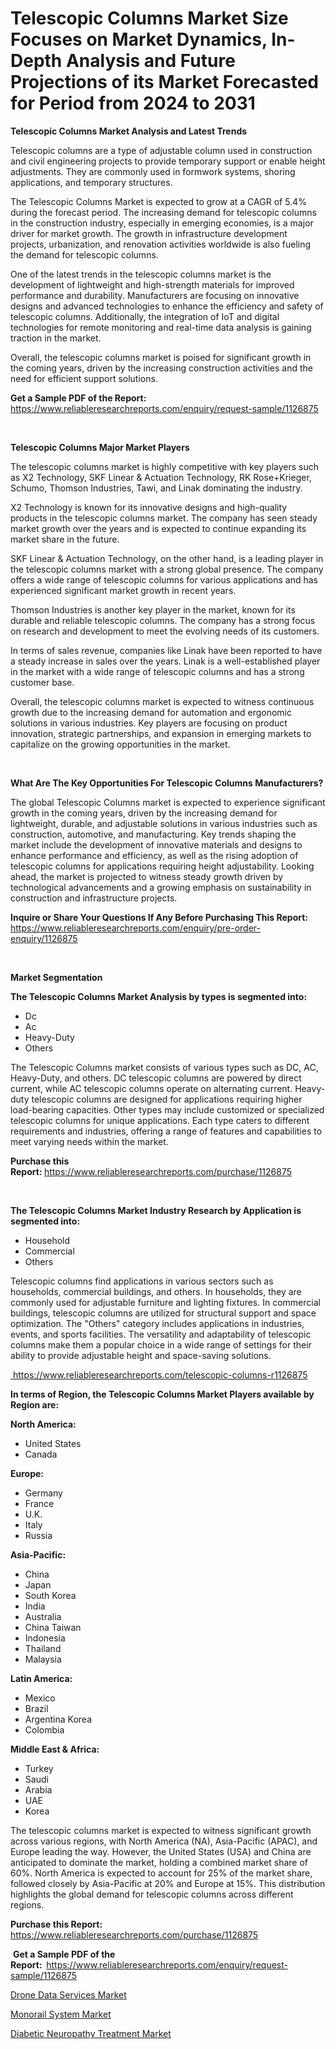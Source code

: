 <p><h1>Telescopic Columns Market Size Focuses on Market Dynamics, In-Depth Analysis and Future Projections of its Market Forecasted for Period from 2024 to 2031</h1></p><p><strong>Telescopic Columns Market Analysis and Latest Trends</strong></p>
<p><p>Telescopic columns are a type of adjustable column used in construction and civil engineering projects to provide temporary support or enable height adjustments. They are commonly used in formwork systems, shoring applications, and temporary structures.</p><p>The Telescopic Columns Market is expected to grow at a CAGR of 5.4% during the forecast period. The increasing demand for telescopic columns in the construction industry, especially in emerging economies, is a major driver for market growth. The growth in infrastructure development projects, urbanization, and renovation activities worldwide is also fueling the demand for telescopic columns.</p><p>One of the latest trends in the telescopic columns market is the development of lightweight and high-strength materials for improved performance and durability. Manufacturers are focusing on innovative designs and advanced technologies to enhance the efficiency and safety of telescopic columns. Additionally, the integration of IoT and digital technologies for remote monitoring and real-time data analysis is gaining traction in the market.</p><p>Overall, the telescopic columns market is poised for significant growth in the coming years, driven by the increasing construction activities and the need for efficient support solutions.</p></p>
<p><strong>Get a Sample PDF of the Report:&nbsp;</strong> <a href="https://www.reliableresearchreports.com/enquiry/request-sample/1126875">https://www.reliableresearchreports.com/enquiry/request-sample/1126875</a></p>
<p>&nbsp;</p>
<p><strong>Telescopic Columns Major Market Players</strong></p>
<p><p>The telescopic columns market is highly competitive with key players such as X2 Technology, SKF Linear & Actuation Technology, RK Rose+Krieger, Schumo, Thomson Industries, Tawi, and Linak dominating the industry. </p><p>X2 Technology is known for its innovative designs and high-quality products in the telescopic columns market. The company has seen steady market growth over the years and is expected to continue expanding its market share in the future. </p><p>SKF Linear & Actuation Technology, on the other hand, is a leading player in the telescopic columns market with a strong global presence. The company offers a wide range of telescopic columns for various applications and has experienced significant market growth in recent years.</p><p>Thomson Industries is another key player in the market, known for its durable and reliable telescopic columns. The company has a strong focus on research and development to meet the evolving needs of its customers. </p><p>In terms of sales revenue, companies like Linak have been reported to have a steady increase in sales over the years. Linak is a well-established player in the market with a wide range of telescopic columns and has a strong customer base.</p><p>Overall, the telescopic columns market is expected to witness continuous growth due to the increasing demand for automation and ergonomic solutions in various industries. Key players are focusing on product innovation, strategic partnerships, and expansion in emerging markets to capitalize on the growing opportunities in the market.</p></p>
<p>&nbsp;</p>
<p><strong>What Are The Key Opportunities For Telescopic Columns Manufacturers?</strong></p>
<p><p>The global Telescopic Columns market is expected to experience significant growth in the coming years, driven by the increasing demand for lightweight, durable, and adjustable solutions in various industries such as construction, automotive, and manufacturing. Key trends shaping the market include the development of innovative materials and designs to enhance performance and efficiency, as well as the rising adoption of telescopic columns for applications requiring height adjustability. Looking ahead, the market is projected to witness steady growth driven by technological advancements and a growing emphasis on sustainability in construction and infrastructure projects.</p></p>
<p><strong>Inquire or Share Your Questions If Any Before Purchasing This Report:</strong> <a href="https://www.reliableresearchreports.com/enquiry/pre-order-enquiry/1126875">https://www.reliableresearchreports.com/enquiry/pre-order-enquiry/1126875</a></p>
<p>&nbsp;</p>
<p><strong>Market Segmentation</strong></p>
<p><strong>The Telescopic Columns Market Analysis by types is segmented into:</strong></p>
<p><ul><li>Dc</li><li>Ac</li><li>Heavy-Duty</li><li>Others</li></ul></p>
<p><p>The Telescopic Columns market consists of various types such as DC, AC, Heavy-Duty, and others. DC telescopic columns are powered by direct current, while AC telescopic columns operate on alternating current. Heavy-duty telescopic columns are designed for applications requiring higher load-bearing capacities. Other types may include customized or specialized telescopic columns for unique applications. Each type caters to different requirements and industries, offering a range of features and capabilities to meet varying needs within the market.</p></p>
<p><strong>Purchase this Report:&nbsp;</strong><a href="https://www.reliableresearchreports.com/purchase/1126875">https://www.reliableresearchreports.com/purchase/1126875</a></p>
<p>&nbsp;</p>
<p><strong>The Telescopic Columns Market Industry Research by Application is segmented into:</strong></p>
<p><ul><li>Household</li><li>Commercial</li><li>Others</li></ul></p>
<p><p>Telescopic columns find applications in various sectors such as households, commercial buildings, and others. In households, they are commonly used for adjustable furniture and lighting fixtures. In commercial buildings, telescopic columns are utilized for structural support and space optimization. The "Others" category includes applications in industries, events, and sports facilities. The versatility and adaptability of telescopic columns make them a popular choice in a wide range of settings for their ability to provide adjustable height and space-saving solutions.</p></p>
<p><a href="https://www.reliableresearchreports.com/telescopic-columns-r1126875">&nbsp;https://www.reliableresearchreports.com/telescopic-columns-r1126875</a></p>
<p><strong>In terms of Region, the Telescopic Columns Market Players available by Region are:</strong></p>
<p>
    <p> <strong> North America: </strong>
        <ul>
            <li>United States</li>
            <li>Canada</li>
        </ul>
        </p> 
    <p> <strong> Europe: </strong>
        <ul>
            <li>Germany</li>
            <li>France</li>
            <li>U.K.</li>
            <li>Italy</li>
            <li>Russia</li>
        </ul>
        </p> 
    <p> <strong> Asia-Pacific: </strong>
        <ul>
            <li>China</li>
            <li>Japan</li>
            <li>South Korea</li>
            <li>India</li>
            <li>Australia</li>
            <li>China Taiwan</li>
            <li>Indonesia</li>
            <li>Thailand</li>
            <li>Malaysia</li>
        </ul>
        </p> 
    <p> <strong> Latin America: </strong>
        <ul>
            <li>Mexico</li>
            <li>Brazil</li>
            <li>Argentina Korea</li>
            <li>Colombia</li>
        </ul>
        </p> 
    <p> <strong> Middle East & Africa: </strong>
        <ul>
            <li>Turkey</li>
            <li>Saudi</li>
            <li>Arabia</li>
            <li>UAE</li>
            <li>Korea</li>
        </ul>
    </p>
    </p>
<p><p>The telescopic columns market is expected to witness significant growth across various regions, with North America (NA), Asia-Pacific (APAC), and Europe leading the way. However, the United States (USA) and China are anticipated to dominate the market, holding a combined market share of 60%. North America is expected to account for 25% of the market share, followed closely by Asia-Pacific at 20% and Europe at 15%. This distribution highlights the global demand for telescopic columns across different regions.</p></p>
<p><strong>Purchase this Report: </strong><a href="https://www.reliableresearchreports.com/purchase/1126875">https://www.reliableresearchreports.com/purchase/1126875</a></p>
<p>&nbsp;<strong>Get a Sample PDF of the Report:&nbsp;&nbsp;</strong><a href="https://www.reliableresearchreports.com/enquiry/request-sample/1126875">https://www.reliableresearchreports.com/enquiry/request-sample/1126875</a></p>
<p><strong></strong></p>
<p><p><a href="https://www.linkedin.com/pulse/drone-data-services-market-research-report-its-history-forecast-kkjre?trackingId=tYJ2KdZp9Aw6UySuu26Blg%3D%3D">Drone Data Services Market</a></p><p><a href="https://www.linkedin.com/pulse/monorail-system-market-key-successful-business-strategy-forecast-d5hte?trackingId=hhhPZBXONxEbvHBuTlaW6w%3D%3D">Monorail System Market</a></p><p><a href="https://www.linkedin.com/pulse/diabetic-neuropathy-treatment-market-size-outlook-forecast-2024-1d64e?trackingId=GKGA%2FGHiabDd0Q%2Fu7w07Lw%3D%3D">Diabetic Neuropathy Treatment Market</a></p></p>